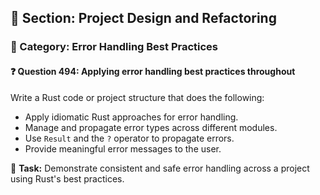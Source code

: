 ## 📘 Section: Project Design and Refactoring  
### 🔹 Category: Error Handling Best Practices  
#### ❓ Question 494: Applying error handling best practices throughout

Write a Rust code or project structure that does the following:

- Apply idiomatic Rust approaches for error handling.
- Manage and propagate error types across different modules.
- Use `Result` and the `?` operator to propagate errors.
- Provide meaningful error messages to the user.

🔧 **Task:** Demonstrate consistent and safe error handling across a project using Rust's best practices.
